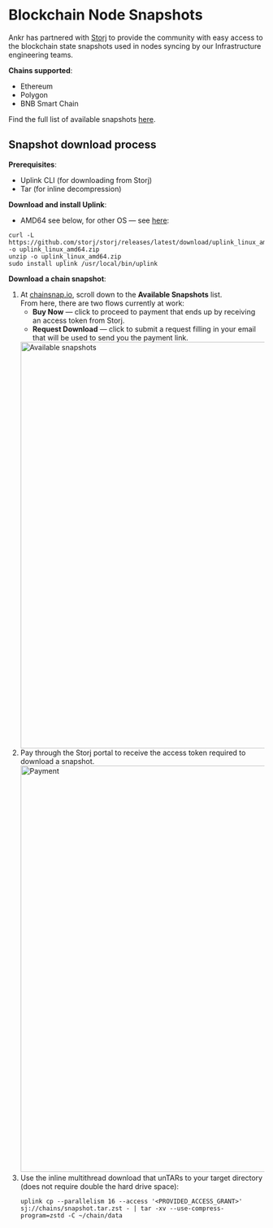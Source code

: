 # Blockchain Node Snapshots

Ankr has partnered with [Storj](https://www.storj.io/) to provide the community with easy access to the blockchain state snapshots used in nodes syncing by our Infrastructure engineering teams.

**Chains supported**:

  * Ethereum
  * Polygon
  * BNB Smart Chain

Find the full list of available snapshots [here](https://www.chainsnap.io/).

## Snapshot download process

**Prerequisites**:

  * Uplink CLI (for downloading from Storj)
  * Tar (for inline decompression)

**Download and install Uplink**:

  * AMD64 see below, for other OS — see [here](https://docs.storj.io/dcs/downloads/download-uplink-cli):
```shell
curl -L https://github.com/storj/storj/releases/latest/download/uplink_linux_amd64.zip -o uplink_linux_amd64.zip
unzip -o uplink_linux_amd64.zip
sudo install uplink /usr/local/bin/uplink
```

**Download a chain snapshot**:

  1. At [chainsnap.io](https://www.chainsnap.io/), scroll down to the **Available Snapshots** list.  
     From here, there are two flows currently at work:
       * **Buy Now** — click to proceed to payment that ends up by receiving an access token from Storj.
       * **Request Download** — click to submit a request filling in your email that will be used to send you the payment link.
     <img src="/docs/node-snapshot/available-snapshots.png" alt="Available snapshots" class="responsive-pic" width="800" />
  2. Pay through the Storj portal to receive the access token required to download a snapshot.
     <img src="/docs/node-snapshot/storj-payment.png" alt="Payment" class="responsive-pic" width="800" />
  3. Use the inline multithread download that unTARs to your target directory (does not require double the hard drive space):
     ```shell
     uplink cp --parallelism 16 --access '<PROVIDED_ACCESS_GRANT>' sj://chains/snapshot.tar.zst - | tar -xv --use-compress-program=zstd -C ~/chain/data 
     ```
